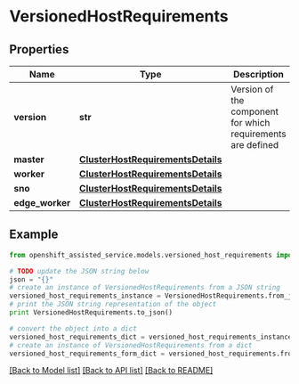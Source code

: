 # VersionedHostRequirements


## Properties
Name | Type | Description | Notes
------------ | ------------- | ------------- | -------------
**version** | **str** | Version of the component for which requirements are defined | [optional] 
**master** | [**ClusterHostRequirementsDetails**](ClusterHostRequirementsDetails.md) |  | [optional] 
**worker** | [**ClusterHostRequirementsDetails**](ClusterHostRequirementsDetails.md) |  | [optional] 
**sno** | [**ClusterHostRequirementsDetails**](ClusterHostRequirementsDetails.md) |  | [optional] 
**edge_worker** | [**ClusterHostRequirementsDetails**](ClusterHostRequirementsDetails.md) |  | [optional] 

## Example

```python
from openshift_assisted_service.models.versioned_host_requirements import VersionedHostRequirements

# TODO update the JSON string below
json = "{}"
# create an instance of VersionedHostRequirements from a JSON string
versioned_host_requirements_instance = VersionedHostRequirements.from_json(json)
# print the JSON string representation of the object
print VersionedHostRequirements.to_json()

# convert the object into a dict
versioned_host_requirements_dict = versioned_host_requirements_instance.to_dict()
# create an instance of VersionedHostRequirements from a dict
versioned_host_requirements_form_dict = versioned_host_requirements.from_dict(versioned_host_requirements_dict)
```
[[Back to Model list]](../README.md#documentation-for-models) [[Back to API list]](../README.md#documentation-for-api-endpoints) [[Back to README]](../README.md)



